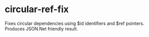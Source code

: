 # circular-ref-fix
Fixes circular dependencies using $id identifiers and $ref pointers. Produces JSON.Net friendly result.
